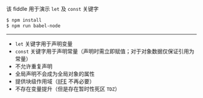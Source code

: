 该 fiddle 用于演示 `let` 及 `const` 关键字

```sh
$ npm install
$ npm run babel-node
```

---

- `let` 关键字用于声明变量
- `const` 关键字用于声明常量（声明时需立即赋值；对于对象数据仅保证引用为常量）
- 不允许重复声明
- 全局声明不会成为全局对象的属性
- 提供块级作用域（[IIFE](http://bit.ly/1e8noUk) 不再必要）
- 不存在变量提升（但是存在暂时性死区 `TDZ`）
